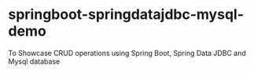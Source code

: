 # springboot-springdatajdbc-mysql-demo
To Showcase CRUD operations using Spring Boot, Spring Data JDBC and Mysql database
